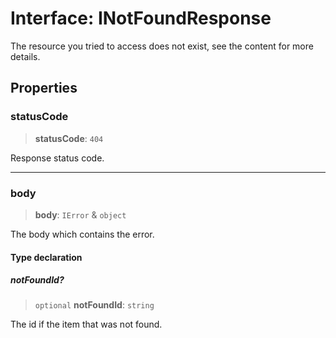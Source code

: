 # Interface: INotFoundResponse

The resource you tried to access does not exist, see the content for more details.

## Properties

### statusCode

> **statusCode**: `404`

Response status code.

***

### body

> **body**: `IError` & `object`

The body which contains the error.

#### Type declaration

##### notFoundId?

> `optional` **notFoundId**: `string`

The id if the item that was not found.

